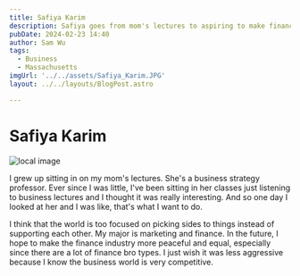 ```yaml
---
title: Safiya Karim
description: Safiya goes from mom's lectures to aspiring to make finance more peaceful.
pubDate: 2024-02-23 14:40
author: Sam Wu
tags:
  - Business
  - Massachusetts
imgUrl: '../../assets/Safiya_Karim.JPG'
layout: ../../layouts/BlogPost.astro

---
```

# Safiya Karim

![local image](../../assets/Safiya_Karim.JPG)

I grew up sitting in on my mom's lectures. She's a business strategy professor. Ever since I was little, I've been sitting in her classes just listening to business lectures and I thought it was really interesting. And so one day I looked at her and I was like, that's what I want to do.

I think that the world is too focused on picking sides to things instead of supporting each other. My major is marketing and finance. In the future, I hope to make the finance industry more peaceful and equal, especially since there are a lot of finance bro types.  I just wish it was less aggressive because I know the business world is very competitive.
